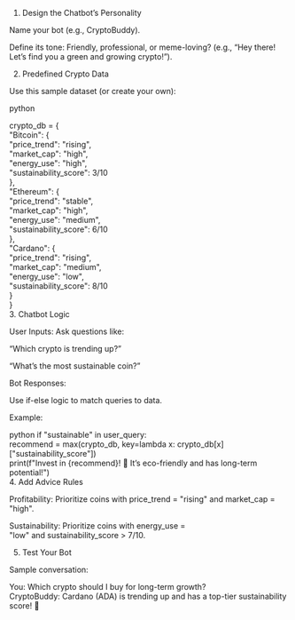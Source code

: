 1. Design the Chatbot’s Personality

Name your bot (e.g., CryptoBuddy).

Define its tone: Friendly, professional, or meme-loving? (e.g., “Hey there! Let’s find you a green and growing crypto!”).

2. Predefined Crypto Data

Use this sample dataset (or create your own):

python

crypto_db = {  
    "Bitcoin": {  
        "price_trend": "rising",  
        "market_cap": "high",  
        "energy_use": "high",  
        "sustainability_score": 3/10  
    },  
    "Ethereum": {  
        "price_trend": "stable",  
        "market_cap": "high",  
        "energy_use": "medium",  
        "sustainability_score": 6/10  
    },  
    "Cardano": {  
        "price_trend": "rising",  
        "market_cap": "medium",  
        "energy_use": "low",  
        "sustainability_score": 8/10  
    }  
}  
3. Chatbot Logic

User Inputs: Ask questions like:

“Which crypto is trending up?”

“What’s the most sustainable coin?”

Bot Responses:

Use if-else logic to match queries to data.

Example:

python
if "sustainable" in user_query:  
    recommend = max(crypto_db, key=lambda x: crypto_db[x]["sustainability_score"])  
    print(f"Invest in {recommend}! 🌱 It’s eco-friendly and has long-term potential!")  
4. Add Advice Rules

Profitability: Prioritize coins with price_trend = "rising" and market_cap = "high".

Sustainability: Prioritize coins with energy_use = "low" and sustainability_score > 7/10.

5. Test Your Bot

Sample conversation:


You: Which crypto should I buy for long-term growth?  
CryptoBuddy: Cardano (ADA) is trending up and has a top-tier sustainability score! 🚀 
